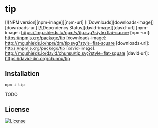 tip
===

[![NPM version][npm-image]][npm-url]
[![Downloads][downloads-image]][downloads-url]
[![Dependency Status][david-image]][david-url]
[npm-image]: https://img.shields.io/npm/v/tip.svg?style=flat-square
[npm-url]: https://npmjs.org/package/tip
[downloads-image]: http://img.shields.io/npm/dm/tip.svg?style=flat-square
[downloads-url]: https://npmjs.org/package/tip
[david-image]: http://img.shields.io/david/chunpu/tip.svg?style=flat-square
[david-url]: https://david-dm.org/chunpu/tip




Installation
---

```sh
npm i tip
```

TODO

License
---

[![License][license-image]][license-url]

[license-image]: http://img.shields.io/npm/l/tip.svg?style=flat-square
[license-url]: #
